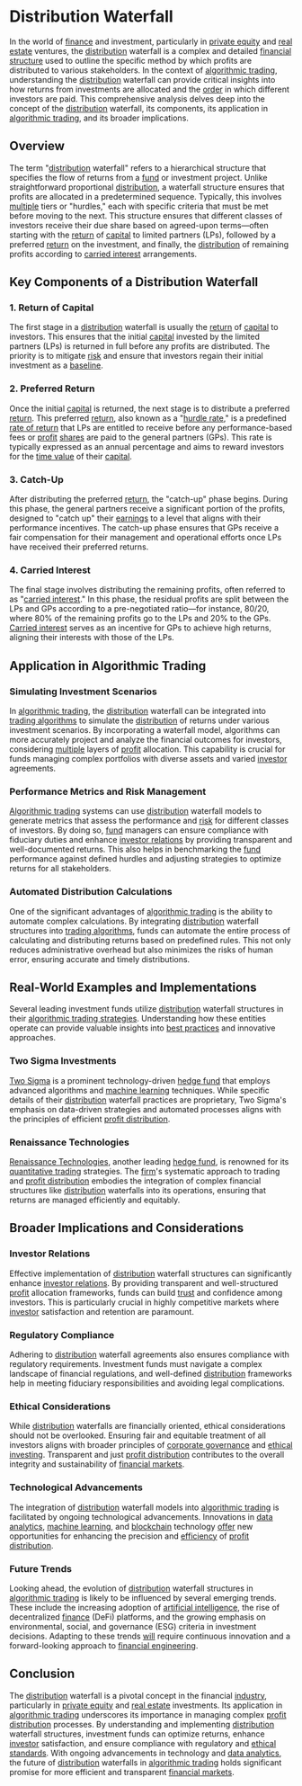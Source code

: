 # Distribution Waterfall

In the world of [finance](../f/finance.md) and investment, particularly in [private equity](../p/private_equity.md) and [real estate](../r/real_estate.md) ventures, the [distribution](../d/distribution.md) waterfall is a complex and detailed [financial structure](../f/financial_structure.md) used to outline the specific method by which profits are distributed to various stakeholders. In the context of [algorithmic trading](../a/accountability.md), understanding the [distribution](../d/distribution.md) waterfall can provide critical insights into how returns from investments are allocated and the [order](../o/order.md) in which different investors are paid. This comprehensive analysis delves deep into the concept of the [distribution](../d/distribution.md) waterfall, its components, its application in [algorithmic trading](../a/accountability.md), and its broader implications.

## Overview

The term "[distribution](../d/distribution.md) waterfall" refers to a hierarchical structure that specifies the flow of returns from a [fund](../f/fund.md) or investment project. Unlike straightforward proportional [distribution](../d/distribution.md), a waterfall structure ensures that profits are allocated in a predetermined sequence. Typically, this involves [multiple](../m/multiple.md) tiers or "hurdles," each with specific criteria that must be met before moving to the next. This structure ensures that different classes of investors receive their due share based on agreed-upon terms—often starting with the [return](../r/return.md) of [capital](../c/capital.md) to limited partners (LPs), followed by a preferred [return](../r/return.md) on the investment, and finally, the [distribution](../d/distribution.md) of remaining profits according to [carried interest](../c/carried_interest.md) arrangements.

## Key Components of a Distribution Waterfall

### 1. Return of Capital

The first stage in a [distribution](../d/distribution.md) waterfall is usually the [return](../r/return.md) of [capital](../c/capital.md) to investors. This ensures that the initial [capital](../c/capital.md) invested by the limited partners (LPs) is returned in full before any profits are distributed. The priority is to mitigate [risk](../r/risk.md) and ensure that investors regain their initial investment as a [baseline](../b/baseline.md).

### 2. Preferred Return

Once the initial [capital](../c/capital.md) is returned, the next stage is to distribute a preferred [return](../r/return.md). This preferred [return](../r/return.md), also known as a "[hurdle rate](../h/hurdle_rate_in_trading.md)," is a predefined [rate of return](../r/rate_of_return.md) that LPs are entitled to receive before any performance-based fees or [profit](../p/profit.md) [shares](../s/shares.md) are paid to the general partners (GPs). This rate is typically expressed as an annual percentage and aims to reward investors for the [time value](../t/time_value.md) of their [capital](../c/capital.md).

### 3. Catch-Up

After distributing the preferred [return](../r/return.md), the "catch-up" phase begins. During this phase, the general partners receive a significant portion of the profits, designed to "catch up" their [earnings](../e/earnings.md) to a level that aligns with their performance incentives. The catch-up phase ensures that GPs receive a fair compensation for their management and operational efforts once LPs have received their preferred returns.

### 4. Carried Interest

The final stage involves distributing the remaining profits, often referred to as "[carried interest](../c/carried_interest.md)." In this phase, the residual profits are split between the LPs and GPs according to a pre-negotiated ratio—for instance, 80/20, where 80% of the remaining profits go to the LPs and 20% to the GPs. [Carried interest](../c/carried_interest.md) serves as an incentive for GPs to achieve high returns, aligning their interests with those of the LPs.

## Application in Algorithmic Trading

### Simulating Investment Scenarios

In [algorithmic trading](../a/accountability.md), the [distribution](../d/distribution.md) waterfall can be integrated into [trading algorithms](../t/trading_algorithms.md) to simulate the [distribution](../d/distribution.md) of returns under various investment scenarios. By incorporating a waterfall model, algorithms can more accurately project and analyze the financial outcomes for investors, considering [multiple](../m/multiple.md) layers of [profit](../p/profit.md) allocation. This capability is crucial for funds managing complex portfolios with diverse assets and varied [investor](../i/investor.md) agreements.

### Performance Metrics and Risk Management

[Algorithmic trading](../a/accountability.md) systems can use [distribution](../d/distribution.md) waterfall models to generate metrics that assess the performance and [risk](../r/risk.md) for different classes of investors. By doing so, [fund](../f/fund.md) managers can ensure compliance with fiduciary duties and enhance [investor relations](../i/investor_relations.md) by providing transparent and well-documented returns. This also helps in benchmarking the [fund](../f/fund.md) performance against defined hurdles and adjusting strategies to optimize returns for all stakeholders.

### Automated Distribution Calculations

One of the significant advantages of [algorithmic trading](../a/accountability.md) is the ability to automate complex calculations. By integrating [distribution](../d/distribution.md) waterfall structures into [trading algorithms](../t/trading_algorithms.md), funds can automate the entire process of calculating and distributing returns based on predefined rules. This not only reduces administrative overhead but also minimizes the risks of human error, ensuring accurate and timely distributions.

## Real-World Examples and Implementations

Several leading investment funds utilize [distribution](../d/distribution.md) waterfall structures in their [algorithmic trading strategies](../a/algorithmic_trading_strategies.md). Understanding how these entities operate can provide valuable insights into [best practices](../b/best_practices.md) and innovative approaches.

### Two Sigma Investments

[Two Sigma](https://www.twosigma.com/) is a prominent technology-driven [hedge fund](../h/hedge_fund.md) that employs advanced algorithms and [machine learning](../m/machine_learning.md) techniques. While specific details of their [distribution](../d/distribution.md) waterfall practices are proprietary, Two Sigma's emphasis on data-driven strategies and automated processes aligns with the principles of efficient [profit distribution](../p/profit_distribution.md).

### Renaissance Technologies

[Renaissance Technologies](https://www.rentec.com/), another leading [hedge fund](../h/hedge_fund.md), is renowned for its [quantitative trading](../q/quantitative_trading.md) strategies. The [firm](../f/firm.md)'s systematic approach to trading and [profit distribution](../p/profit_distribution.md) embodies the integration of complex financial structures like [distribution](../d/distribution.md) waterfalls into its operations, ensuring that returns are managed efficiently and equitably.

## Broader Implications and Considerations

### Investor Relations

Effective implementation of [distribution](../d/distribution.md) waterfall structures can significantly enhance [investor relations](../i/investor_relations.md). By providing transparent and well-structured [profit](../p/profit.md) allocation frameworks, funds can build [trust](../t/trust.md) and confidence among investors. This is particularly crucial in highly competitive markets where [investor](../i/investor.md) satisfaction and retention are paramount.

### Regulatory Compliance

Adhering to [distribution](../d/distribution.md) waterfall agreements also ensures compliance with regulatory requirements. Investment funds must navigate a complex landscape of financial regulations, and well-defined [distribution](../d/distribution.md) frameworks help in meeting fiduciary responsibilities and avoiding legal complications.

### Ethical Considerations

While [distribution](../d/distribution.md) waterfalls are financially oriented, ethical considerations should not be overlooked. Ensuring fair and equitable treatment of all investors aligns with broader principles of [corporate governance](../c/corporate_governance.md) and [ethical investing](../e/ethical_investing.md). Transparent and just [profit distribution](../p/profit_distribution.md) contributes to the overall integrity and sustainability of [financial markets](../f/financial_market.md).

### Technological Advancements

The integration of [distribution](../d/distribution.md) waterfall models into [algorithmic trading](../a/accountability.md) is facilitated by ongoing technological advancements. Innovations in [data analytics](../d/data_analytics.md), [machine learning](../m/machine_learning.md), and [blockchain](../b/blockchain_in_trading.md) technology [offer](../o/offer.md) new opportunities for enhancing the precision and [efficiency](../e/efficiency.md) of [profit distribution](../p/profit_distribution.md).

### Future Trends

Looking ahead, the evolution of [distribution](../d/distribution.md) waterfall structures in [algorithmic trading](../a/accountability.md) is likely to be influenced by several emerging trends. These include the increasing adoption of [artificial intelligence](../a/artificial_intelligence_in_trading.md), the rise of decentralized [finance](../f/finance.md) (DeFi) platforms, and the growing emphasis on environmental, social, and governance (ESG) criteria in investment decisions. Adapting to these trends [will](../w/will.md) require continuous innovation and a forward-looking approach to [financial engineering](../f/financial_engineering.md).

## Conclusion

The [distribution](../d/distribution.md) waterfall is a pivotal concept in the financial [industry](../i/industry.md), particularly in [private equity](../p/private_equity.md) and [real estate](../r/real_estate.md) investments. Its application in [algorithmic trading](../a/accountability.md) underscores its importance in managing complex [profit distribution](../p/profit_distribution.md) processes. By understanding and implementing [distribution](../d/distribution.md) waterfall structures, investment funds can optimize returns, enhance [investor](../i/investor.md) satisfaction, and ensure compliance with regulatory and [ethical standards](../e/ethical_standards_in_trading.md). With ongoing advancements in technology and [data analytics](../d/data_analytics.md), the future of [distribution](../d/distribution.md) waterfalls in [algorithmic trading](../a/accountability.md) holds significant promise for more efficient and transparent [financial markets](../f/financial_market.md).